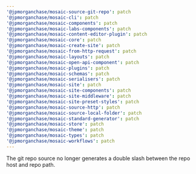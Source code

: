 ```yaml
---
'@jpmorganchase/mosaic-source-git-repo': patch
'@jpmorganchase/mosaic-cli': patch
'@jpmorganchase/mosaic-components': patch
'@jpmorganchase/mosaic-labs-components': patch
'@jpmorganchase/mosaic-content-editor-plugin': patch
'@jpmorganchase/mosaic-core': patch
'@jpmorganchase/mosaic-create-site': patch
'@jpmorganchase/mosaic-from-http-request': patch
'@jpmorganchase/mosaic-layouts': patch
'@jpmorganchase/mosaic-open-api-component': patch
'@jpmorganchase/mosaic-plugins': patch
'@jpmorganchase/mosaic-schemas': patch
'@jpmorganchase/mosaic-serialisers': patch
'@jpmorganchase/mosaic-site': patch
'@jpmorganchase/mosaic-site-components': patch
'@jpmorganchase/mosaic-site-middleware': patch
'@jpmorganchase/mosaic-site-preset-styles': patch
'@jpmorganchase/mosaic-source-http': patch
'@jpmorganchase/mosaic-source-local-folder': patch
'@jpmorganchase/mosaic-standard-generator': patch
'@jpmorganchase/mosaic-store': patch
'@jpmorganchase/mosaic-theme': patch
'@jpmorganchase/mosaic-types': patch
'@jpmorganchase/mosaic-workflows': patch
---
```


The git repo source no longer generates a double slash between the repo host and repo path.
